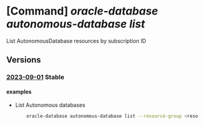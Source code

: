 # [Command] _oracle-database autonomous-database list_

List AutonomousDatabase resources by subscription ID

## Versions

### [2023-09-01](/Resources/mgmt-plane/L3N1YnNjcmlwdGlvbnMve30vcHJvdmlkZXJzL29yYWNsZS5kYXRhYmFzZS9hdXRvbm9tb3VzZGF0YWJhc2Vz/2023-09-01.xml) **Stable**

<!-- mgmt-plane /subscriptions/{}/providers/oracle.database/autonomousdatabases 2023-09-01 -->
<!-- mgmt-plane /subscriptions/{}/resourcegroups/{}/providers/oracle.database/autonomousdatabases 2023-09-01 -->

#### examples

- List Autonomous databases
    ```bash
        oracle-database autonomous-database list --resource-group <resource_group>
    ```
